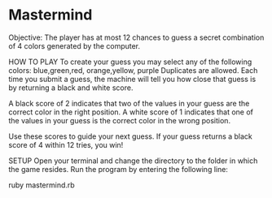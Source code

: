 # Mastermind

Objective:
The player has at most 12 chances to guess a secret combination of 4 colors generated by the computer.


HOW TO PLAY
  To create your guess you may select any of the following colors:
         blue,green,red, orange,yellow, purple
  Duplicates are allowed. 
  Each time you submit a guess, the machine will tell you how close that guess 
  is by returning a black and white score.
  
  A black score of 2 indicates that two of the values in your guess are
  the correct color in the right position.
  A white score of 1 indicates that one of the values in your guess
  is the correct color in the wrong position.

  Use these scores to guide your next guess. If your guess returns a black
  score of 4 within 12 tries, you win!
  
 SETUP
   Open your terminal and change the directory to the folder in which the game resides. 
   Run the program by entering the following line:
   
   ruby mastermind.rb
   
